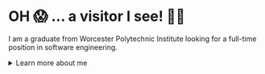 # OH 😱 ... a visitor I see! 💃🕺
I am a graduate from Worcester Polytechnic Institute looking for a full-time position in software engineering.

<details>
<summary>
  Learn more about me
</summary>

## About me 🐼
Immaculately chill vibes. Avid K-pop listener. Enjoyer of manga and comics.
- [Connect with me professionally 💼](https://www.linkedin.com/in/quingocnguyen/)
- [Connect with me through pain 😔](https://leetcode.com/quinguyen-dev/)

### Professional Interest
- Engineering products that users love using
- Being a part of an organization that aims to make a change
- Customer-driven development and design

### Preferred Technologies
- React
- TypeScript
- Prisma
- PostgreSQL
- Express.js
- HTML, CSS
- React Native
- Kotlin
- Swift & SwiftUI

## What have I been working on? 💻

### Potential Projects
- macOS/iOS Manga Reader (because I can't get access to Aidoku 😞)
- Portfolio Website based on the Figma editor (I love you Figma, pls hire me T__T)

### Ongoing Projects
- TBD

### Recent Projects
- 🔒 Centralized Search Engine over Wikipedia (Python)
- [100 Days of SwiftUI Project Repository](https://github.com/quinguyen-dev/100-Days-of-SwiftUI) (Swift, SwiftUI)
- [Madness Puzzle](https://github.com/quinguyen-dev/2x2-madness-puzzle) (TypeScript, React, Tailwind, Vitest)
- [ITS Companion Application](https://github.com/quinguyen-dev/wpi-its-companion) (Kotlin)
- 🔒 Consignment Store (Remix, Tailwind, SST, TypeScript, AWS S3, AWS Cognito) 
- 🔒 Polar Park Hub (TypeScript, React Native, Shopify Restyle)

## What am I learning right now? 📚
- SwiftUI (I eventually would love to work as an iOS developer for a high-traffic application)

## What am I planning on learning? 📗
- Rust / Golang
